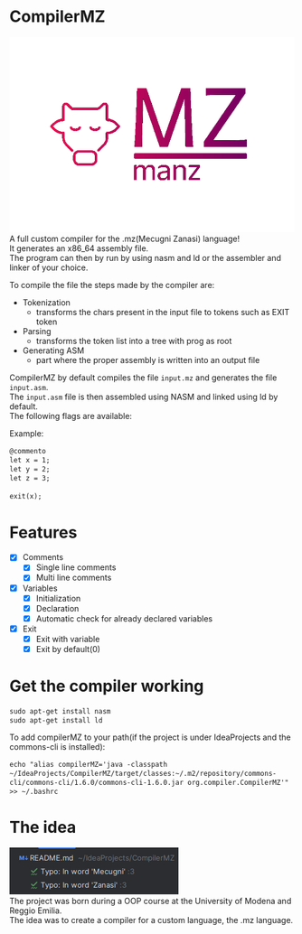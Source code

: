 # CompilerMZ
![Compiler logo](READMESOURCES/logo.png) \
A full custom compiler for the .mz(Mecugni Zanasi) language! \
It generates an x86_64 assembly file. \
The program can then by run by using nasm and ld or the assembler and linker of your choice.

To compile the file the steps made by the compiler are:
- Tokenization  
  - transforms the chars present in the input file to tokens such as EXIT token
- Parsing        
  - transforms the token list into a tree with prog as root
- Generating ASM 
  - part where the proper assembly is written into an output file
  
CompilerMZ by default compiles the file `input.mz` and generates the file `input.asm`. \
The `input.asm` file is then assembled using NASM and linked using ld by default. \
The following flags are available:


Example:
```manz
@commento
let x = 1;
let y = 2;
let z = 3;

exit(x);
```
# Features
- [x] Comments
  - [x] Single line comments
  - [x] Multi line comments
- [x] Variables
  - [x] Initialization
  - [x] Declaration
  - [x] Automatic check for already declared variables
- [x] Exit
  - [x] Exit with variable
  - [x] Exit by default(0)
# Get the compiler working
```shell
sudo apt-get install nasm
sudo apt-get install ld
```
To add compilerMZ to your path(if the project is under IdeaProjects and the commons-cli is installed):
```shell
echo "alias compilerMZ='java -classpath ~/IdeaProjects/CompilerMZ/target/classes:~/.m2/repository/commons-cli/commons-cli/1.6.0/commons-cli-1.6.0.jar org.compiler.CompilerMZ'" >> ~/.bashrc
```
# The idea
![CompilerMZ](READMESOURCES/warning.png) \
The project was born during a OOP course at the University of Modena and Reggio Emilia. \
The idea was to create a compiler for a custom language, the .mz language. 
